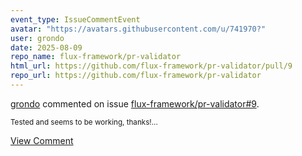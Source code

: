 ```yaml
---
event_type: IssueCommentEvent
avatar: "https://avatars.githubusercontent.com/u/741970?"
user: grondo
date: 2025-08-09
repo_name: flux-framework/pr-validator
html_url: https://github.com/flux-framework/pr-validator/pull/9
repo_url: https://github.com/flux-framework/pr-validator
---
```


<a href='https://github.com/grondo' target='_blank'>grondo</a> commented on issue <a href='https://github.com/flux-framework/pr-validator/pull/9' target='_blank'>flux-framework/pr-validator#9</a>.

<small>Tested and seems to be working, thanks!...</small>

<a href='https://github.com/flux-framework/pr-validator/pull/9' target='_blank'>View Comment</a>